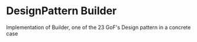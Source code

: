 # DesignPattern Builder
Implementation of Builder, one of the 23 GoF's Design pattern in a concrete case
